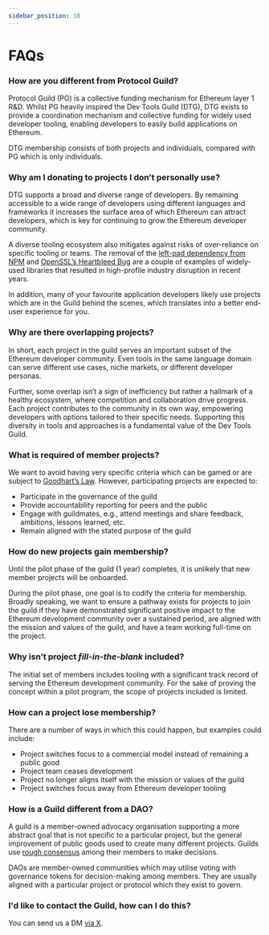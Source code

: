 ```yaml
---
sidebar_position: 10
---
```


# FAQs

### How are you different from Protocol Guild?

Protocol Guild (PG) is a collective funding mechanism for Ethereum layer 1 R&D. Whilst PG heavily inspired the Dev Tools Guild (DTG), DTG exists to provide a coordination mechanism and collective funding for widely used developer tooling, enabling developers to easily build applications on Ethereum.

DTG membership consists of both projects and individuals, compared with PG which is only individuals.

### Why am I donating to projects I don’t personally use?

DTG supports a broad and diverse range of developers. By remaining accessible to a wide range of developers using different languages and frameworks it increases the surface area of which Ethereum can attract developers, which is key for continuing to grow the Ethereum developer community.

A diverse tooling ecosystem also mitigates against risks of over-reliance on specific tooling or teams. The removal of the [left-pad dependency from NPM](https://www.theregister.com/2016/03/23/npm_left_pad_chaos/) and [OpenSSL’s Heartbleed Bug](https://heartbleed.com/) are a couple of examples of widely-used libraries that resulted in high-profile industry disruption in recent years.

In addition, many of your favourite application developers likely use projects which are in the Guild behind the scenes, which translates into a better end-user experience for you.

### Why are there overlapping projects?

In short, each project in the guild serves an important subset of the Ethereum developer community. Even tools in the same language domain can serve different use cases, niche markets, or different developer personas.

Further, some overlap isn’t a sign of inefficiency but rather a hallmark of a healthy ecosystem, where competition and collaboration drive progress. Each project contributes to the community in its own way, empowering developers with options tailored to their specific needs. Supporting this diversity in tools and approaches is a fundamental value of the Dev Tools Guild.

### What is required of member projects?

We want to avoid having very specific criteria which can be gamed or are subject to [Goodhart’s Law](https://en.wikipedia.org/wiki/Goodhart%27s_law). However, participating projects are expected to:

- Participate in the governance of the guild
- Provide accountability reporting for peers and the public
- Engage with guildmates, e.g., attend meetings and share feedback, ambitions, lessons learned, etc.
- Remain aligned with the stated purpose of the guild

### How do new projects gain membership?

Until the pilot phase of the guild (1 year) completes, it is unlikely that new member projects will be onboarded.

During the pilot phase, one goal is to codify the criteria for membership. Broadly speaking, we want to ensure a pathway exists for projects to join the guild if they have demonstrated significant positive impact to the Ethereum development community over a sustained period, are aligned with the mission and values of the guild, and have a team working full-time on the project.

### Why isn’t project *fill-in-the-blank* included?

The initial set of members includes tooling with a significant track record of serving the Ethereum development community. For the sake of proving the concept within a pilot program, the scope of projects included is limited.

### How can a project lose membership?

There are a number of ways in which this could happen, but examples could include:

- Project switches focus to a commercial model instead of remaining a public good
- Project team ceases development
- Project no longer aligns itself with the mission or values of the guild
- Project switches focus away from Ethereum developer tooling

### How is a Guild different from a DAO?

A guild is a member-owned advocacy organisation supporting a more abstract goal that is not specific to a particular project, but the general improvement of public goods used to create many different projects. Guilds use [rough consensus](https://en.wikipedia.org/wiki/Rough_consensus) among their members to make decisions.

DAOs are member-owned communities which may utilise voting with governance tokens for decision-making among members. They are usually aligned with a particular project or protocol which they exist to govern.

### I'd like to contact the Guild, how can I do this?

You can send us a DM [via X](https://x.com/devtoolsguild).
